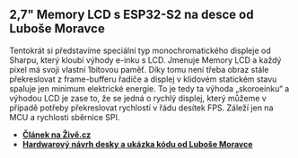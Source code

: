 ## 2,7" Memory LCD s ESP32-S2 na desce od Luboše Moravce 
Tentokrát si představíme speciální typ monochromatického displeje od Sharpu, který kloubí výhody e-inku s LCD. Jmenuje Memory LCD a každý pixel má svoji vlastní 1bitovou paměť. Díky tomu není třeba obraz stále překreslovat z frame-bufferu řadiče a displej v klidovém statickém stavu spaluje jen minimum elektrické energie. To je tedy ta výhoda „skoroeinku“ a výhodou LCD je zase to, že se jedná o rychlý displej, který můžeme v případě potřeby překreslovat rychlostí v řádu desítek FPS. Záleží jen na MCU a rychlosti sběrnice SPI.    
 - **[Článek na Živě.cz](https://www.zive.cz/clanky/programovani-elektroniky-exoticke-memory-lcd-je-hybrid-mezi-e-inkem-a-lcd/sc-3-a-210510/default.aspx)**
 - **[Hardwarový návrh desky a ukázka kódu od Luboše Moravce](https://github.com/Bastlirovo/sharp-memory-lcd-esp32s2)**

